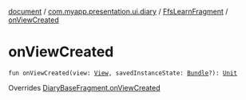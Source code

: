[document](../../index.md) / [com.myapp.presentation.ui.diary](../index.md) / [FfsLearnFragment](index.md) / [onViewCreated](./on-view-created.md)

# onViewCreated

`fun onViewCreated(view: `[`View`](https://developer.android.com/reference/android/view/View.html)`, savedInstanceState: `[`Bundle`](https://developer.android.com/reference/android/os/Bundle.html)`?): `[`Unit`](https://kotlinlang.org/api/latest/jvm/stdlib/kotlin/-unit/index.html)

Overrides [DiaryBaseFragment.onViewCreated](../-diary-base-fragment/on-view-created.md)


